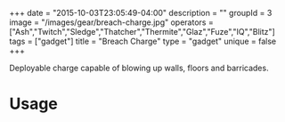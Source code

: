 +++
date = "2015-10-03T23:05:49-04:00"
description = ""
groupId = 3
image = "/images/gear/breach-charge.jpg"
operators = ["Ash","Twitch","Sledge","Thatcher","Thermite","Glaz","Fuze","IQ","Blitz"]
tags = ["gadget"]
title = "Breach Charge"
type = "gadget"
unique = false
+++

Deployable charge capable of blowing up walls, floors and barricades.

# Usage
